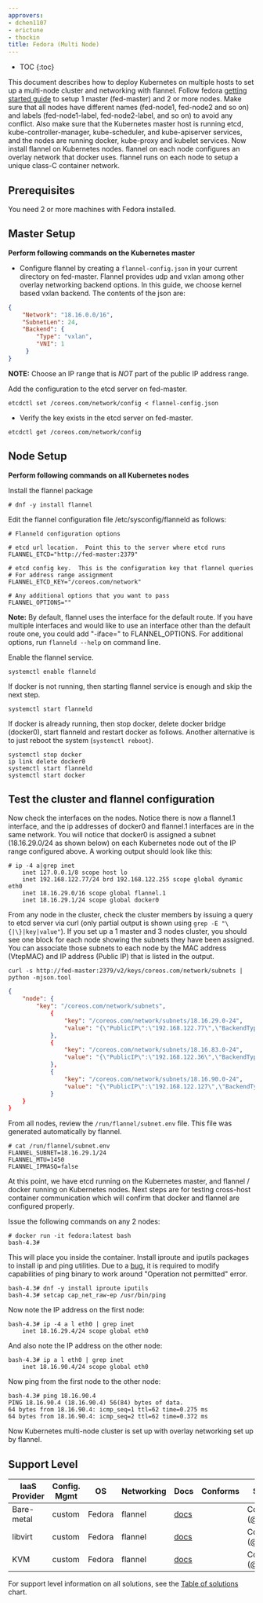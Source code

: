 ```yaml
---
approvers:
- dchen1107
- erictune
- thockin
title: Fedora (Multi Node)
---
```


* TOC
{:toc}

This document describes how to deploy Kubernetes on multiple hosts to set up a multi-node cluster and networking with flannel. Follow fedora [getting started guide](/docs/getting-started-guides/fedora/fedora_manual_config/) to setup 1 master (fed-master) and 2 or more nodes. Make sure that all nodes have different names (fed-node1, fed-node2 and so on) and labels (fed-node1-label, fed-node2-label, and so on) to avoid any conflict. Also make sure that the Kubernetes master host is running etcd, kube-controller-manager, kube-scheduler, and kube-apiserver services, and the nodes are running docker, kube-proxy and kubelet services. Now install flannel on Kubernetes nodes. flannel on each node configures an overlay network that docker uses. flannel runs on each node to setup a unique class-C container network.

## Prerequisites

You need 2 or more machines with Fedora installed.

## Master Setup

**Perform following commands on the Kubernetes master**

* Configure flannel by creating a `flannel-config.json` in your current directory on fed-master. Flannel provides udp and vxlan among other overlay networking backend options. In this guide, we choose kernel based vxlan backend. The contents of the json are:

```json
{
    "Network": "18.16.0.0/16",
    "SubnetLen": 24,
    "Backend": {
        "Type": "vxlan",
        "VNI": 1
     }
}
```

**NOTE:** Choose an IP range that is *NOT* part of the public IP address range.

Add the configuration to the etcd server on fed-master.

```shell
etcdctl set /coreos.com/network/config < flannel-config.json
```

* Verify the key exists in the etcd server on fed-master.

```shell
etcdctl get /coreos.com/network/config
```

## Node Setup

**Perform following commands on all Kubernetes nodes**

Install the flannel package

```shell
# dnf -y install flannel
```

Edit the flannel configuration file /etc/sysconfig/flanneld as follows:

```shell
# Flanneld configuration options

# etcd url location.  Point this to the server where etcd runs
FLANNEL_ETCD="http://fed-master:2379"

# etcd config key.  This is the configuration key that flannel queries
# For address range assignment
FLANNEL_ETCD_KEY="/coreos.com/network"

# Any additional options that you want to pass
FLANNEL_OPTIONS=""
```

**Note:** By default, flannel uses the interface for the default route. If you have multiple interfaces and would like to use an interface other than the default route one, you could add "-iface=" to FLANNEL_OPTIONS. For additional options, run `flanneld --help` on command line.

Enable the flannel service.

```shell
systemctl enable flanneld
```

If docker is not running, then starting flannel service is enough and skip the next step.

```shell
systemctl start flanneld
```

If docker is already running, then stop docker, delete docker bridge (docker0), start flanneld and restart docker as follows. Another alternative is to just reboot the system (`systemctl reboot`).

```shell
systemctl stop docker
ip link delete docker0
systemctl start flanneld
systemctl start docker
```


## **Test the cluster and flannel configuration**

Now check the interfaces on the nodes. Notice there is now a flannel.1 interface, and the ip addresses of docker0 and flannel.1 interfaces are in the same network. You will notice that docker0 is assigned a subnet (18.16.29.0/24 as shown below) on each Kubernetes node out of the IP range configured above. A working output should look like this:

```shell
# ip -4 a|grep inet
    inet 127.0.0.1/8 scope host lo
    inet 192.168.122.77/24 brd 192.168.122.255 scope global dynamic eth0
    inet 18.16.29.0/16 scope global flannel.1
    inet 18.16.29.1/24 scope global docker0
```

From any node in the cluster, check the cluster members by issuing a query to etcd server via curl (only partial output is shown using `grep -E "\{|\}|key|value"`). If you set up a 1 master and 3 nodes cluster, you should see one block for each node showing the subnets they have been assigned. You can associate those subnets to each node by the MAC address (VtepMAC) and IP address (Public IP) that is listed in the output.

```shell
curl -s http://fed-master:2379/v2/keys/coreos.com/network/subnets | python -mjson.tool
```

```json
{
    "node": {
        "key": "/coreos.com/network/subnets",
            {
                "key": "/coreos.com/network/subnets/18.16.29.0-24",
                "value": "{\"PublicIP\":\"192.168.122.77\",\"BackendType\":\"vxlan\",\"BackendData\":{\"VtepMAC\":\"46:f1:d0:18:d0:65\"}}"
            },
            {
                "key": "/coreos.com/network/subnets/18.16.83.0-24",
                "value": "{\"PublicIP\":\"192.168.122.36\",\"BackendType\":\"vxlan\",\"BackendData\":{\"VtepMAC\":\"ca:38:78:fc:72:29\"}}"
            },
            {
                "key": "/coreos.com/network/subnets/18.16.90.0-24",
                "value": "{\"PublicIP\":\"192.168.122.127\",\"BackendType\":\"vxlan\",\"BackendData\":{\"VtepMAC\":\"92:e2:80:ba:2d:4d\"}}"
            }
    }
}
```

From all nodes, review the `/run/flannel/subnet.env` file.  This file was generated automatically by flannel.

```shell
# cat /run/flannel/subnet.env
FLANNEL_SUBNET=18.16.29.1/24
FLANNEL_MTU=1450
FLANNEL_IPMASQ=false
```

At this point, we have etcd running on the Kubernetes master, and flannel / docker running on Kubernetes nodes. Next steps are for testing cross-host container communication which will confirm that docker and flannel are configured properly.

Issue the following commands on any 2 nodes:

```shell
# docker run -it fedora:latest bash
bash-4.3# 
```

This will place you inside the container. Install iproute and iputils packages to install ip and ping utilities. Due to a [bug](https://bugzilla.redhat.com/show_bug.cgi?id=1142311), it is required to modify capabilities of ping binary to work around "Operation not permitted" error.

```shell
bash-4.3# dnf -y install iproute iputils
bash-4.3# setcap cap_net_raw-ep /usr/bin/ping
```

Now note the IP address on the first node:

```shell
bash-4.3# ip -4 a l eth0 | grep inet
    inet 18.16.29.4/24 scope global eth0
```

And also note the IP address on the other node:

```shell
bash-4.3# ip a l eth0 | grep inet
    inet 18.16.90.4/24 scope global eth0
```
Now ping from the first node to the other node:

```shell
bash-4.3# ping 18.16.90.4
PING 18.16.90.4 (18.16.90.4) 56(84) bytes of data.
64 bytes from 18.16.90.4: icmp_seq=1 ttl=62 time=0.275 ms
64 bytes from 18.16.90.4: icmp_seq=2 ttl=62 time=0.372 ms
```

Now Kubernetes multi-node cluster is set up with overlay networking set up by flannel.

## Support Level


IaaS Provider        | Config. Mgmt | OS     | Networking  | Docs                                              | Conforms | Support Level
-------------------- | ------------ | ------ | ----------  | ---------------------------------------------     | ---------| ----------------------------
Bare-metal           | custom       | Fedora | flannel     | [docs](/docs/getting-started-guides/fedora/flannel_multi_node_cluster)      |          | Community ([@aveshagarwal](https://github.com/aveshagarwal))
libvirt              | custom       | Fedora | flannel     | [docs](/docs/getting-started-guides/fedora/flannel_multi_node_cluster)      |          | Community ([@aveshagarwal](https://github.com/aveshagarwal))
KVM                  | custom       | Fedora | flannel     | [docs](/docs/getting-started-guides/fedora/flannel_multi_node_cluster)      |          | Community ([@aveshagarwal](https://github.com/aveshagarwal))



For support level information on all solutions, see the [Table of solutions](/docs/getting-started-guides/#table-of-solutions) chart.

